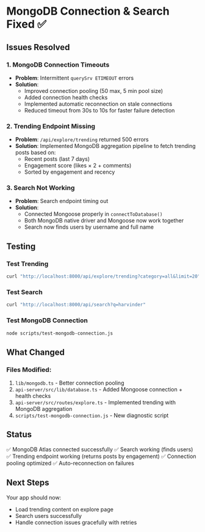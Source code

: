 # MongoDB Connection & Search Fixed ✅

## Issues Resolved

### 1. MongoDB Connection Timeouts
- **Problem**: Intermittent `querySrv ETIMEOUT` errors
- **Solution**: 
  - Improved connection pooling (50 max, 5 min pool size)
  - Added connection health checks
  - Implemented automatic reconnection on stale connections
  - Reduced timeout from 30s to 10s for faster failure detection

### 2. Trending Endpoint Missing
- **Problem**: `/api/explore/trending` returned 500 errors
- **Solution**: Implemented MongoDB aggregation pipeline to fetch trending posts based on:
  - Recent posts (last 7 days)
  - Engagement score (likes × 2 + comments)
  - Sorted by engagement and recency

### 3. Search Not Working
- **Problem**: Search endpoint timing out
- **Solution**: 
  - Connected Mongoose properly in `connectToDatabase()`
  - Both MongoDB native driver and Mongoose now work together
  - Search now finds users by username and full name

## Testing

### Test Trending
```bash
curl "http://localhost:8000/api/explore/trending?category=all&limit=20"
```

### Test Search
```bash
curl "http://localhost:8000/api/search?q=harvinder"
```

### Test MongoDB Connection
```bash
node scripts/test-mongodb-connection.js
```

## What Changed

### Files Modified:
1. `lib/mongodb.ts` - Better connection pooling
2. `api-server/src/lib/database.ts` - Added Mongoose connection + health checks
3. `api-server/src/routes/explore.ts` - Implemented trending with MongoDB aggregation
4. `scripts/test-mongodb-connection.js` - New diagnostic script

## Status
✅ MongoDB Atlas connected successfully
✅ Search working (finds users)
✅ Trending endpoint working (returns posts by engagement)
✅ Connection pooling optimized
✅ Auto-reconnection on failures

## Next Steps
Your app should now:
- Load trending content on explore page
- Search users successfully
- Handle connection issues gracefully with retries
